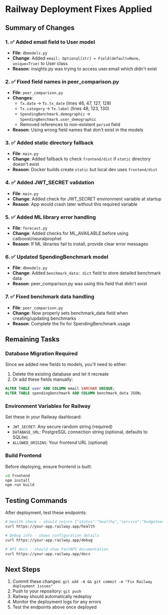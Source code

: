 # Railway Deployment Fixes Applied

## Summary of Changes

### 1. ✅ Added email field to User model
- **File**: `dbmodels.py`
- **Change**: Added `email: Optional[str] = Field(default=None, unique=True)` to User class
- **Reason**: insights.py was trying to access user.email which didn't exist

### 2. ✅ Fixed field names in peer_comparison.py
- **File**: `peer_comparison.py`
- **Changes**:
  - `Tx.date` → `Tx.tx_date` (lines 46, 47, 127, 128)
  - `Tx.category` → `Tx.label` (lines 48, 123, 130)
  - `SpendingBenchmark.demographic` → `SpendingBenchmark.user_demographic`
  - Removed references to non-existent `period` field
- **Reason**: Using wrong field names that don't exist in the models

### 3. ✅ Added static directory fallback
- **File**: `main.py`
- **Change**: Added fallback to check `frontend/dist` if `static` directory doesn't exist
- **Reason**: Docker builds create `static` but local dev uses `frontend/dist`

### 4. ✅ Added JWT_SECRET validation
- **File**: `main.py`
- **Change**: Added check for JWT_SECRET environment variable at startup
- **Reason**: App would crash later without this required variable

### 5. ✅ Added ML library error handling
- **File**: `forecast.py`
- **Change**: Added checks for ML_AVAILABLE before using catboost/neuralprophet
- **Reason**: If ML libraries fail to install, provide clear error messages

### 6. ✅ Updated SpendingBenchmark model
- **File**: `dbmodels.py`
- **Change**: Added `benchmark_data: dict` field to store detailed benchmark data
- **Reason**: peer_comparison.py was using this field that didn't exist

### 7. ✅ Fixed benchmark data handling
- **File**: `peer_comparison.py`
- **Change**: Now properly sets benchmark_data field when creating/updating benchmarks
- **Reason**: Complete the fix for SpendingBenchmark usage

## Remaining Tasks

### Database Migration Required
Since we added new fields to models, you'll need to either:
1. Delete the existing database and let it recreate
2. Or add these fields manually:
```sql
ALTER TABLE user ADD COLUMN email VARCHAR UNIQUE;
ALTER TABLE spendingbenchmark ADD COLUMN benchmark_data JSON;
```

### Environment Variables for Railway
Set these in your Railway dashboard:
- `JWT_SECRET`: Any secure random string (required)
- `DATABASE_URL`: PostgreSQL connection string (optional, defaults to SQLite)
- `ALLOWED_ORIGINS`: Your frontend URL (optional)

### Build Frontend
Before deploying, ensure frontend is built:
```bash
cd frontend
npm install
npm run build
```

## Testing Commands

After deployment, test these endpoints:
```bash
# Health check - should return {"status":"healthy","service":"budgeteer-api"}
curl https://your-app.railway.app/health

# Debug info - shows configuration details
curl https://your-app.railway.app/debug

# API docs - should show FastAPI documentation
curl https://your-app.railway.app/docs
```

## Next Steps

1. Commit these changes: `git add -A && git commit -m "Fix Railway deployment issues"`
2. Push to your repository: `git push`
3. Railway should automatically redeploy
4. Monitor the deployment logs for any errors
5. Test the endpoints above once deployed